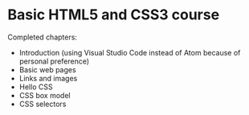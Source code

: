 # Basic HTML5 and CSS3 course
Completed chapters:
- Introduction (using Visual Studio Code instead of Atom because of personal preference)
- Basic web pages
- Links and images
- Hello CSS
- CSS box model
- CSS selectors